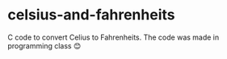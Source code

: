 # celsius-and-fahrenheits
C code to convert Celius to Fahrenheits. The code was made in programming class 😊
